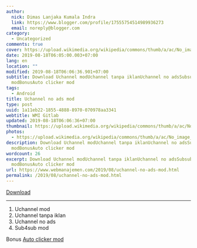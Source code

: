 ```yaml
---
author:
  nick: Dimas Lanjaka Kumala Indra
  link: https://www.blogger.com/profile/17555754514989936273
  email: noreply@blogger.com
category:
  - Uncategorized
comments: true
cover: https://upload.wikimedia.org/wikipedia/commons/thumb/a/ac/No_image_available.svg/2048px-No_image_available.svg.png
date: 2019-08-18T06:05:00.003+07:00
lang: en
location: ""
modified: 2019-08-18T06:06:36.901+07:00
subtitle: Download Uchannel modUchannel tanpa iklanUchannel no adsSubsub
  modBonusAuto clicker mod
tags:
  - Android
title: Uchannel no ads mod
type: post
uuid: 1a11eb22-1855-4888-8970-070978aa3341
webtitle: WMI Gitlab
updated: 2019-08-18T06:06:36+07:00
thumbnail: https://upload.wikimedia.org/wikipedia/commons/thumb/a/ac/No_image_available.svg/2048px-No_image_available.svg.png
photos:
  - https://upload.wikimedia.org/wikipedia/commons/thumb/a/ac/No_image_available.svg/2048px-No_image_available.svg.png
description: Download Uchannel modUchannel tanpa iklanUchannel no adsSubsub
  modBonusAuto clicker mod
wordcount: 26
excerpt: Download Uchannel modUchannel tanpa iklanUchannel no adsSubsub
  modBonusAuto clicker mod
url: https://www.webmanajemen.com/2019/08/uchannel-no-ads-mod.html
permalink: /2019/08/uchannel-no-ads-mod.html
---
```


<div dir="ltr" trbidi="on"><a href="https://www74.zippyshare.com/v/bm6KsF0Q/file.html" target="_blank" rel="noopener noreferer nofollow">Download</a> <br><hr><ol><li>Uchannel mod</li><li>Uchannel tanpa iklan</li><li>Uchannel no ads</li><li>Sub4sub mod</li></ol><div>Bonus&nbsp;<a href="https://www74.zippyshare.com/v/SKKuxfAr/file.html" rel="noopener noreferer nofollow">Auto clicker mod</a></div></div>